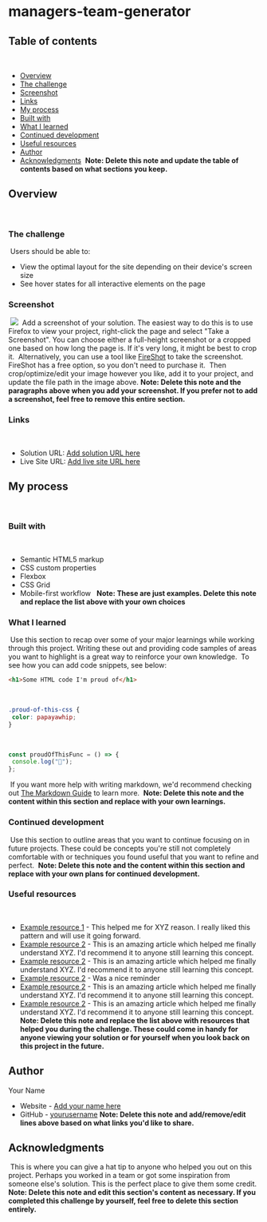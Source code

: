 # managers-team-generator

## Table of contents
​
- [Overview](#overview)
 - [The challenge](#the-challenge)
 - [Screenshot](#screenshot)
 - [Links](#links)
- [My process](#my-process)
 - [Built with](#built-with)
 - [What I learned](#what-i-learned)
 - [Continued development](#continued-development)
 - [Useful resources](#useful-resources)
- [Author](#author)
- [Acknowledgments](#acknowledgments)
​
**Note: Delete this note and update the table of contents based on what sections you keep.**
​
## Overview
​
### The challenge
​
Users should be able to:
​
- View the optimal layout for the site depending on their device's screen size
- See hover states for all interactive elements on the page
​
### Screenshot
​
![](./screenshot.jpg)
​
Add a screenshot of your solution. The easiest way to do this is to use Firefox to view your project, right-click the page and select "Take a Screenshot". You can choose either a full-height screenshot or a cropped one based on how long the page is. If it's very long, it might be best to crop it.
​
Alternatively, you can use a tool like [FireShot](https://getfireshot.com/) to take the screenshot. FireShot has a free option, so you don't need to purchase it.
​
Then crop/optimize/edit your image however you like, add it to your project, and update the file path in the image above.
​
**Note: Delete this note and the paragraphs above when you add your screenshot. If you prefer not to add a screenshot, feel free to remove this entire section.**
​
### Links
​
- Solution URL: [Add solution URL here](https://your-solution-url.com)
- Live Site URL: [Add live site URL here](https://your-live-site-url.com)
​
## My process
​
### Built with
​
- Semantic HTML5 markup
- CSS custom properties
- Flexbox
- CSS Grid
- Mobile-first workflow
​
​
**Note: These are just examples. Delete this note and replace the list above with your own choices**
​
### What I learned
​
Use this section to recap over some of your major learnings while working through this project. Writing these out and providing code samples of areas you want to highlight is a great way to reinforce your own knowledge.
​
To see how you can add code snippets, see below:
​
```html
<h1>Some HTML code I'm proud of</h1>
```
​
```css
.proud-of-this-css {
 color: papayawhip;
}
```
​
```js
const proudOfThisFunc = () => {
 console.log("🎉");
};
```
​
If you want more help with writing markdown, we'd recommend checking out [The Markdown Guide](https://www.markdownguide.org/) to learn more.
​
**Note: Delete this note and the content within this section and replace with your own learnings.**
​
### Continued development
​
Use this section to outline areas that you want to continue focusing on in future projects. These could be concepts you're still not completely comfortable with or techniques you found useful that you want to refine and perfect.
​
**Note: Delete this note and the content within this section and replace with your own plans for continued development.**
​
### Useful resources
​
- [Example resource 1](https://developer.mozilla.org/en-US/docs/Learn/JavaScript/Objects) - This helped me for XYZ reason. I really liked this pattern and will use it going forward.
- [Example resource 2](https://developer.mozilla.org/en-US/docs/Learn/JavaScript/Objects/Object-oriented_programming) - This is an amazing article which helped me finally understand XYZ. I'd recommend it to anyone still learning this concept.
- [Example resource 2](https://medium.com/@mandeepkaur1/a-list-of-javascript-array-methods-145d09dd19a0) - This is an amazing article which helped me finally understand XYZ. I'd recommend it to anyone still learning this concept.
- [Example resource 2](https://developer.mozilla.org/en-US/docs/Web/JavaScript/Reference/Operators) - Was a nice reminder
- [Example resource 2](https://www.example.com) - This is an amazing article which helped me finally understand XYZ. I'd recommend it to anyone still learning this concept.
- [Example resource 2](https://www.example.com) - This is an amazing article which helped me finally understand XYZ. I'd recommend it to anyone still learning this concept.
​
**Note: Delete this note and replace the list above with resources that helped you during the challenge. These could come in handy for anyone viewing your solution or for yourself when you look back on this project in the future.**
​
## Author
 Your Name
- Website - [Add your name here](https://www.your-site.com)
- GitHub - [yourusername](https://github.com/yourusername)
​
**Note: Delete this note and add/remove/edit lines above based on what links you'd like to share.**
​
## Acknowledgments
​
This is where you can give a hat tip to anyone who helped you out on this project. Perhaps you worked in a team or got some inspiration from someone else's solution. This is the perfect place to give them some credit.
​
**Note: Delete this note and edit this section's content as necessary. If you completed this challenge by yourself, feel free to delete this section entirely.**

